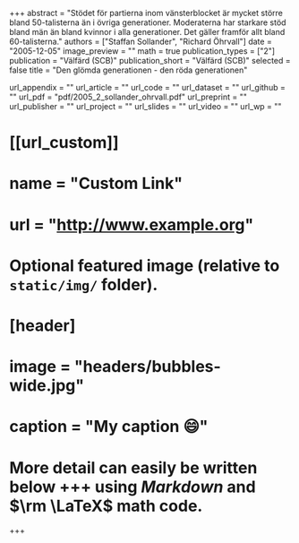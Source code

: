 +++
abstract = "Stödet för partierna inom vänsterblocket är mycket större bland 50-talisterna än i övriga generationer. Moderaterna har starkare stöd bland män än bland kvinnor i alla generationer. Det gäller framför allt bland 60-talisterna."
authors = ["Staffan Sollander", "Richard Öhrvall"]
date = "2005-12-05"
image_preview = ""
math = true
publication_types = ["2"]
publication = "Välfärd (SCB)"
publication_short = "Välfärd (SCB)"
selected = false
title = "Den glömda generationen - den röda generationen"

url_appendix = ""
url_article = ""
url_code = ""
url_dataset = ""
url_github = ""
url_pdf = "pdf/2005_2_sollander_ohrvall.pdf"
url_preprint = ""
url_publisher  = ""
url_project = ""
url_slides = ""
url_video = ""
url_wp = ""

# [[url_custom]]
# name = "Custom Link"
# url = "http://www.example.org"

# Optional featured image (relative to `static/img/` folder).
# [header]
# image = "headers/bubbles-wide.jpg"
# caption = "My caption :smile:"


# More detail can easily be written below +++ using *Markdown* and $\rm \LaTeX$ math code.
+++
